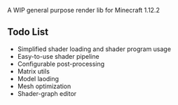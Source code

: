 A WIP general purpose render lib for Minecraft 1.12.2

## Todo List
- Simplified shader loading and shader program usage
- Easy-to-use shader pipeline
- Configurable post-processing
- Matrix utils
- Model laoding
- Mesh optimization
- Shader-graph editor
